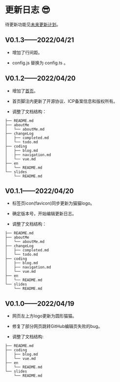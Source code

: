 # 更新日志 :sunglasses:

待更新功能见[未来更新计划](./todo.md)。

## V0.1.3——2022/04/21

- 增加了行间距。

-  config.js 替换为 config.ts 。

## V0.1.2——2022/04/20

- 增加了[首页](../README.md)。

- 首页脚注内更新了开源协议、ICP备案信息和版权所有。

- 调整了文档结构：

```{2-3}
├── README.md
├── aboutMe
│   └── aboutMe.md
├── changeLog
│   ├── completed.md
│   └── todo.md
├── coding
│   ├── blog.md
│   ├── navigation.md
│   └── vue.md
├── en
│   └── README.md
└── slides
    └── README.md
```

## V0.1.1——2022/04/20

- 标签页icon(favicon)同步更新为猫猫logo。

- 确定版本号，开始编辑更新日志。

- 调整了文档结构：

```{4-5,9}
├── README.md
├── aboutMe
│   └── aboutMe.md
├── changeLog
│   ├── completed.md
│   └── todo.md
├── coding
│   ├── blog.md
│   ├── navigation.md
│   └── vue.md
├── en
│   └── README.md
└── slides
    └── README.md
```

## V0.1.0——2022/04/19 

- 网页左上方logo更新为圆形猫猫。

- 修复了部分网页跳转GitHub编辑页失败的bug。

- 调整了文档结构:

```{2-4,7-8}
├── README.md
├── coding
│   ├── blog.md
│   └── vue.md
├── en
│   └── README.md
└── slides
    └── README.md
```
